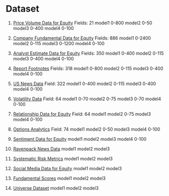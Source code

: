 # Dataset

1. [Price Volume Data for Equity](https://platform.worldquantbrain.com/data/data-sets/pv1)
Fields: 21
model1 0-800
model2 0-50
model3 0-400
model4 0-100

2. [Company Fundamental Data for Equity](https://platform.worldquantbrain.com/data/data-sets/fundamental6)
Fields: 886
model1 0-2400
model2 0-115
model3 0-1200
model4 0-100

3. [Analyst Estimate Data for Equity](https://platform.worldquantbrain.com/data/data-sets/analyst4)
Fields: 350
model1 0-400
model2 0-115
model3 0-400
model4 0-100

4. [Report Footnotes](https://platform.worldquantbrain.com/data/data-sets/fundamental2)
Fields: 318
model1 0-800
model2 0-115
model3 0-400
model4 0-100

5. [US News Data](https://platform.worldquantbrain.com/data/data-sets/news12)
Field: 322
model1 0-400
model2 0-115
model3 0-400
model4 0-100

6. [Volatility Data](https://platform.worldquantbrain.com/data/data-sets/option8)
Field: 64
model1 0-70
model2 0-75
model3 0-70
model4 0-100

7. [Relationship Data for Equity](https://platform.worldquantbrain.com/data/data-sets/pv13)
Field: 64
model1
model2 0-75
model3
model4 0-100

8. [Options Analytics](https://platform.worldquantbrain.com/data/data-sets/option9)
Field: 74
model1
model2 0-50
model3
model4 0-100

9. [Sentiment Data for Equity](https://platform.worldquantbrain.com/data/data-sets/socialmedia12)
model1
model2
model3
model4 0-100

10. [Ravenpack News Data](https://platform.worldquantbrain.com/data/data-sets/news18)
model1
model2
model3

11. [Systematic Risk Metrics](https://platform.worldquantbrain.com/data/data-sets/model51)
model1
model2
model3

12. [Social Media Data for Equity](https://platform.worldquantbrain.com/data/data-sets/socialmedia8)
model1
model2
model3

13. [Fundamental Scores](https://platform.worldquantbrain.com/data/data-sets/model16)
model1
model2
model3

14. [Universe Dataset](https://platform.worldquantbrain.com/data/data-sets/univ1)
model1
model2
model3
